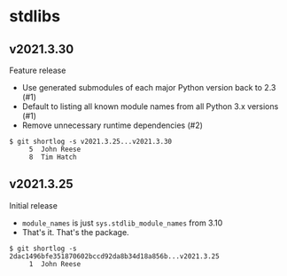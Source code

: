 stdlibs
=======

v2021.3.30
----------

Feature release

* Use generated submodules of each major Python version back to 2.3 (#1)
* Default to listing all known module names from all Python 3.x versions (#1)
* Remove unnecessary runtime dependencies (#2)

```
$ git shortlog -s v2021.3.25...v2021.3.30
     5	John Reese
     8	Tim Hatch
```


v2021.3.25
----------

Initial release

* `module_names` is just `sys.stdlib_module_names` from 3.10
* That's it. That's the package.

```
$ git shortlog -s 2dac1496bfe351870602bccd92da8b34d18a856b...v2021.3.25
     1	John Reese
```

